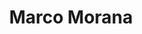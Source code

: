 ---
layout          : blocks/page-participant
title           : Marco Morana
type            : participant
time            : 2 days
travel-from     : Tampa, Florida, USA
expenses        : owasp
funded          : no
funded-who      : Summit Budget
flight-cost     : 1500
ticket-cost     : 1500
funded-amount   : 1500 (Summit Budget)
required-funds  : 3000
job-title       :
image           : https://pbs.twimg.com/profile_images/794956497310646272/ncqspvG7_400x400.jpg
linkedin        :
twiter          : marcomorana
facebook        :
website         : https://www.owasp.org/index.php/Marco_Morana
project-leader  :
chapter-leader  :
owasp-other     :
status          : done
working-sessions: Threat Model,CISO Survey
# add above a comma delimited list of the Working Sessions you would like to attend (use the session's title)
---